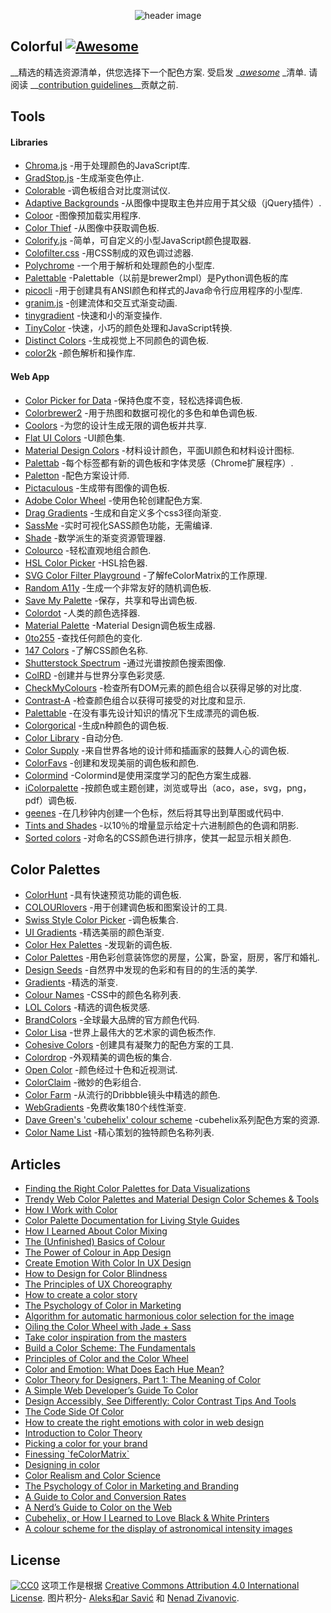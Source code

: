 <div class="github-widget" data-repo="Siddharth11/Colorful"></div>
<script async src="https://pagead2.googlesyndication.com/pagead/js/adsbygoogle.js"></script><ins class="adsbygoogle" style="display:block" data-ad-client="ca-pub-6890694312814945" data-ad-slot="5473692530" data-ad-format="auto"  data-full-width-responsive="true"></ins><script>(adsbygoogle = window.adsbygoogle || []).push({});</script>
<p align="center">
	<img src="https://raw.githubusercontent.com/Siddharth11/Colorful/master/color-palette.gif" alt="header image">
</p>

## Colorful [![Awesome](https://cdn.rawgit.com/sindresorhus/awesome/d7305f38d29fed78fa85652e3a63e154dd8e8829/media/badge.svg)](https://github.com/sindresorhus/awesome)
__精选的精选资源清单，供您选择下一个配色方案.
受启发 __[awesome](https://github.com/sindresorhus/awesome)_ _清单.  请阅读 __[contribution guidelines](https://github.com/Siddharth11/Colorful/blob/master/contributing.md)__贡献之前.


## Tools

#### Libraries
- [Chroma.js](http://gka.github.io/chroma.js/) -用于处理颜色的JavaScript库.
- [GradStop.js](https://github.com/Siddharth11/gradStop.js) -生成渐变色停止.
- [Colorable](http://jxnblk.com/colorable/) -调色板组合对比度测试仪.
- [Adaptive Backgrounds](https://briangonzalez.github.io/jquery.adaptive-backgrounds.js/) -从图像中提取主色并应用于其父级（jQuery插件）.
- [Coloor](https://github.com/krasimir/coloor) -图像预加载实用程序.
- [Color Thief](https://github.com/lokesh/color-thief) -从图像中获取调色板.
- [Colorify.js](https://github.com/LukyVj/Colorify.js) -简单，可自定义的小型JavaScript颜色提取器.
- [Colofilter.css](https://github.com/LukyVj/colofilter.css) -用CSS制成的双色调过滤器.
- [Polychrome](https://github.com/cdonohue/polychrome) -一个用于解析和处理颜色的小型库.
- [Palettable](https://github.com/jiffyclub/palettable) -Palettable（以前是brewer2mpl）是Python调色板的库
- [picocli](http://picocli.info/) -用于创建具有ANSI颜色和样式的Java命令行应用程序的小型库.
- [granim.js](https://github.com/sarcadass/granim.js) -创建流体和交互式渐变动画.
- [tinygradient](https://github.com/mistic100/tinygradient) -快速和小的渐变操作.
- [TinyColor](https://github.com/bgrins/TinyColor) -快速，小巧的颜色处理和JavaScript转换.
- [Distinct Colors](https://github.com/internalfx/distinct-colors) -生成视觉上不同颜色的调色板.
- [color2k](https://github.com/ricokahler/color2k) -颜色解析和操作库.

#### Web App
- [Color Picker for Data](http://tristen.ca/hcl-picker/) -保持色度不变，轻松选择调色板.
- [Colorbrewer2](http://colorbrewer2.org/) -用于热图和数据可视化的多色和单色调色板.
- [Coolors](https://coolors.co/) -为您的设计生成无限的调色板并共享.
- [Flat UI Colors](http://flatuicolors.com/) -UI颜色集.
- [Material Design Colors](http://www.materialui.co/) -材料设计颜色，平面UI颜色和材料设计图标.
- [Palettab](http://palettab.com/) -每个标签都有新的调色板和字体灵感（Chrome扩展程序）.
- [Paletton](http://paletton.com) -配色方案设计师.
- [Pictaculous](http://www.pictaculous.com/) -生成带有图像的调色板.
- [Adobe Color Wheel](https://color.adobe.com/) -使用色轮创建配色方案.
- [Drag Gradients](http://elrumordelaluz.github.io/draGGradients/) -生成和自定义多个css3径向渐变.
- [SassMe](https://github.com/jimniels/sassme) -实时可视化SASS颜色功能，无需编译.
- [Shade](http://jxnblk.com/shade/) -数学派生的渐变资源管理器.
- [Colourco](http://www.colourco.de/) -轻松直观地组合颜色.
- [HSL Color Picker](http://hslpicker.com/) -HSL拾色器.
- [SVG Color Filter Playground](http://kazzkiq.github.io/svg-color-filter/) -了解feColorMatrix的工作原理.
- [Random A11y](http://www.randoma11y.com) -生成一个非常友好的随机调色板.
- [Save My Palette](http://savemypalette.com/) -保存，共享和导出调色板.
- [Colordot](https://color.hailpixel.com) -人类的颜色选择器.
- [Material Palette](http://www.materialpalette.com/) -Material Design调色板生成器.
- [0to255](http://www.0to255.com/) -查找任何颜色的变化.
- [147 Colors](http://147colors.com/) -了解CSS颜色名称.
- [Shutterstock Spectrum](http://www.shutterstock.com/labs/spectrum/) -通过光谱按颜色搜索图像.
- [ColRD](http://colrd.com/) -创建并与世界分享色彩灵感.
- [CheckMyColours](http://www.checkmycolours.com/) -检查所有DOM元素的颜色组合以获得足够的对比度.
- [Contrast-A](http://www.dasplankton.de/ContrastA/) -检查颜色组合以获得可接受的对比度和显示.
- [Palettable](http://www.palettable.io/) -在没有事先设计知识的情况下生成漂亮的调色板.
- [Colorgorical](http://vrl.cs.brown.edu/color) -生成n种颜色的调色板.
- [Color Library](http://colorlibrary.ch/) -自动分色.
- [Color Supply](http://colorsupplyyy.com/app/) -来自世界各地的设计师和插画家的鼓舞人心的调色板.
- [ColorFavs](http://www.colorfavs.com/) -创建和发现美丽的调色板和颜色.
- [Colormind](http://www.colormind.io/) -Colormind是使用深度学习的配色方案生成器.
- [iColorpalette](https://icolorpalette.com) -按颜色或主题创建，浏览或导出（aco，ase，svg，png，pdf）调色板.
- [geenes](https://geenes.app/) -在几秒钟内创建一个色标，然后将其导出到草图或代码中.
- [Tints and Shades](https://maketintsandshades.com/) -以10％的增量显示给定十六进制颜色的色调和阴影.
- [Sorted colors](https://enes.in/sorted-colors/) -对命名的CSS颜色进行排序，使其一起显示相关颜色.

## Color Palettes
- [ColorHunt](http://colorhunt.co/) -具有快速预览功能的调色板.
- [COLOURlovers](http://www.colourlovers.com/) -用于创建调色板和图案设计的工具.
- [Swiss Style Color Picker](http://www.swisscolors.net/) -调色板集合.
- [UI Gradients](http://uigradients.com/) -精选美丽的颜色渐变.
- [Color Hex Palettes](http://www.color-hex.com/color-palettes/) -发现新的调色板.
- [Color Palettes](http://colorpalettes.net/) -用色彩创意装饰您的房屋，公寓，卧室，厨房，客厅和婚礼.
- [Design Seeds](http://www.design-seeds.com/) -自然界中发现的色彩和有目的的生活的美学.
- [Gradients](http://thewebrocks.com/demos/gradientsio/v2.html) -精选的渐变.
- [Colour Names](http://colours.neilorangepeel.com/) -CSS中的颜色名称列表.
- [LOL Colors](http://www.lolcolors.com/palettes/popular) -精选的调色板灵感.
- [BrandColors](http://brandcolors.net/) -全球最大品牌的官方颜色代码.
- [Color Lisa](http://www.colorlisa.com/) -世界上最伟大的艺术家的调色板杰作.
- [Cohesive Colors](http://javier.xyz/cohesive-colors/) -创建具有凝聚力的配色方案的工具.
- [Colordrop](https://colordrop.io/) -外观精美的调色板的集合.
- [Open Color](https://yeun.github.io/open-color/) -颜色经过十色和近视测试.
- [ColorClaim](http://www.vanschneider.com/colors) -微妙的色彩组合.
- [Color Farm](http://color.farm/) -从流行的Dribbble镜头中精选的颜色.
- [WebGradients](https://webgradients.com/) -免费收集180个线性渐变.
- [Dave Green's 'cubehelix' colour scheme](http://www.mrao.cam.ac.uk/~dag/CUBEHELIX/) -cubehelix系列配色方案的资源.
- [Color Name List](https://github.com/meodai/color-names/) -精心策划的独特颜色名称列表.

## Articles
- [Finding the Right Color Palettes for Data Visualizations](https://blog.graphiq.com/finding-the-right-color-palettes-for-data-visualizations-fcd4e707a283#.k1zjxtfet)
- [Trendy Web Color Palettes and Material Design Color Schemes & Tools](http://www.awwwards.com/trendy-web-color-palettes-and-material-design-color-schemes-tools.html?utm_source=Twitter&utm_medium=Social&utm_campaign=Twitter-Blog-Color&utm_content=Twitter)
- [How I Work with Color](https://medium.com/@JustinMezzell/how-i-work-with-color-8439c98ae5ed#.b99s3au3w)
- [Color Palette Documentation for Living Style Guides](https://medium.com/@jxnblk/color-palette-documentation-for-living-style-guides-d25d65aa20a5#.q0q6fb5qy)
- [How I Learned About Color Mixing](https://medium.com/@julialundman/my-experiences-in-learning-about-color-6de4ec274503#.m0t57e6ws)
- [The (Unfinished) Basics of Colour](https://medium.com/life-tips/the-unfinished-basics-of-colour-292858f62e62#.b1z1ejmsg)
- [The Power of Colour in App Design](https://medium.com/@nicknelo/why-use-colour-branding-in-apps-a95deba49dae#.pj3012j9x)
- [Create Emotion With Color In UX Design](https://uxplanet.org/create-emotion-with-color-in-ux-design-446a3766b085#.g6o0xsyfd)
- [How to Design for Color Blindness](https://medium.com/@usabilla/how-to-design-for-color-blindness-62d4d8ae9f6a#.uujosqblu)
- [The Principles of UX Choreography](https://medium.com/@becca_u/the-principles-of-ux-choreography-69c91c2cbc2a#.henp1zpjb)
- [How to create a color story](https://medium.com/design-story/how-to-create-a-color-story-aa75a62bf953#.pclx97jsf)
- [The Psychology of Color in Marketing](https://www.helpscout.net/blog/psychology-of-color/)
- [Algorithm for automatic harmonious color selection for the image](https://uxplanet.org/algorithm-for-automatic-harmonious-color-selection-for-the-image-fc26dde69ca1#.5luiehaag)
- [Oiling the Color Wheel with Jade + Sass](https://journal.helabs.com/oiling-the-color-wheel-with-jade-sass-5688ceada87c#.frc7e0rj5)
- [Take color inspiration from the masters](https://medium.com/@WebdesignerDepot/take-color-inspiration-from-the-masters-e9c2bcf1c8e2#.bhc22yxap)
- [Build a Color Scheme: The Fundamentals](http://tympanus.net/codrops/2012/09/17/build-a-color-scheme-the-fundamentals/)
- [Principles of Color and the Color Wheel](http://tympanus.net/codrops/2012/02/28/principles-of-color-and-the-color-wheel/)
- [Color and Emotion: What Does Each Hue Mean?](http://tympanus.net/codrops/2012/04/03/color-and-emotion-what-does-each-hue-mean/)
- [Color Theory for Designers, Part 1: The Meaning of Color](https://www.smashingmagazine.com/2010/01/color-theory-for-designers-part-1-the-meaning-of-color/)
- [A Simple Web Developer’s Guide To Color](https://www.smashingmagazine.com/2016/04/web-developer-guide-color/)
- [Design Accessibly, See Differently: Color Contrast Tips And Tools](https://www.smashingmagazine.com/2014/10/color-contrast-tips-and-tools-for-accessibility/)
- [The Code Side Of Color](https://www.smashingmagazine.com/2012/10/the-code-side-of-color/)
- [How to create the right emotions with color in web design](http://thenextweb.com/dd/2015/04/07/how-to-create-the-right-emotions-with-color-in-web-design/)
- [Introduction to Color Theory](http://www.tigercolor.com/color-lab/color-theory/color-theory-intro.htm)
- [Picking a color for your brand](http://focuslabllc.com/digest/picking-a-color-for-your-brand)
- [Finessing \`feColorMatrix\`](http://alistapart.com/article/finessing-fecolormatrix)
- [Designing in color](https://medium.freecodecamp.com/designing-in-color-abd358660a7b)
- [Color Realism and Color Science](http://web.mit.edu/abyrne/www/ColorRealism.html)
- [The Psychology of Color in Marketing and Branding](https://medium.com/swlh/the-psychology-of-color-in-marketing-and-branding-ebb2320a2b0)
- [A Guide to Color and Conversion Rates](https://uxplanet.org/a-guide-to-color-and-conversion-rates-f3a28e8e32bb)
- [A Nerd’s Guide to Color on the Web](https://css-tricks.com/nerds-guide-color-web/)
- [Cubehelix, or How I Learned to Love Black & White Printers](http://www.ifweassume.com/2013/05/cubehelix-or-how-i-learned-to-love.html)
- [A colour scheme for the display of astronomical intensity images](http://adsabs.harvard.edu/abs/2011BASI...39..289G)

## License
[![CC0](http://mirrors.creativecommons.org/presskit/buttons/88x31/svg/cc-zero.svg)](https://creativecommons.org/publicdomain/zero/1.0/)
这项工作是根据 [Creative Commons Attribution 4.0 International License](http://creativecommons.org/licenses/by/4.0/).
图片积分- [Aleks和ar Savić](https://dribbble.com/almigor) 和 [Nenad Zivanovic](https://dribbble.com/nenadzivanovic).
